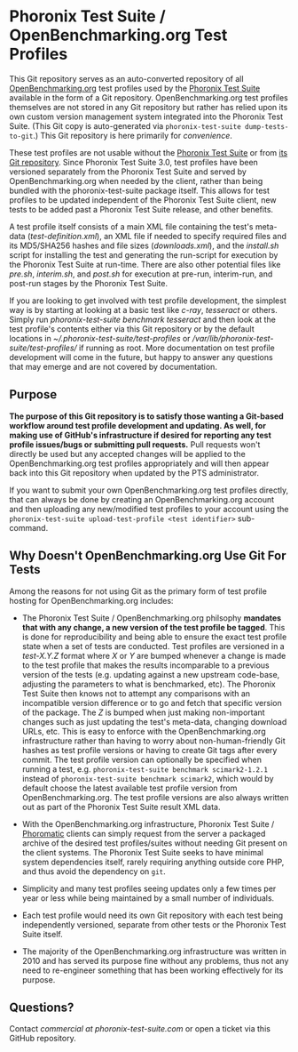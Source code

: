 # Phoronix Test Suite / OpenBenchmarking.org Test Profiles

This Git repository serves as an auto-converted repository of all [OpenBenchmarking.org](http://www.openbenchmarking.org/) test profiles used by the [Phoronix Test Suite](http://www.phoronix-test-suite.com/) available in the form of a Git repository. OpenBenchmarking.org test profiles themselves are not stored in any Git repository but rather has relied upon its own custom version management system integrated into the Phoronix Test Suite. (This Git copy is auto-generated via `phoronix-test-suite dump-tests-to-git`.) This Git repository is here primarily for _convenience_.

These test profiles are not usable without the [Phoronix Test Suite](http://www.phoronix-test-suite.com/) or from [its Git repository](https://github.com/phoronix-test-suite/phoronix-test-suite). Since Phoronix Test Suite 3.0, test profiles have been versioned separately from the Phoronix Test Suite and served by OpenBenchmarking.org when needed by the client, rather than being bundled with the phoronix-test-suite package itself. This allows for test profiles to be updated independent of the Phoronix Test Suite client, new tests to be added past a Phoronix Test Suite release, and other benefits.

A test profile itself consists of a main XML file containing the test's meta-data (_test-definition.xml_), an XML file if needed to specify required files and its MD5/SHA256 hashes and file sizes (_downloads.xml_), and the _install.sh_ script for installing the test and generating the run-script for execution by the Phoronix Test Suite at run-time. There are also other potential files like _pre.sh_, _interim.sh_, and _post.sh_ for execution at pre-run, interim-run, and post-run stages by the Phoronix Test Suite. 

If you are looking to get involved with test profile development, the simplest way is by starting at looking at a basic test like _c-ray_, _tesseract_ or others. Simply run _phoronix-test-suite benchmark tesseract_ and then look at the test profile's contents either via this Git repository or by the default locations in _~/.phoronix-test-suite/test-profiles_ or _/var/lib/phoronix-test-suite/test-profiles/_ if running as root. More documentation on test profile development will come in the future, but happy to answer any questions that may emerge and are not covered by documentation.

## Purpose

**The purpose of this Git repository is to satisfy those wanting a Git-based workflow around test profile development and updating. As well, for making use of GitHub's infrastructure if desired for reporting any test profile issues/bugs or submitting pull requests.** Pull requests won't directly be used but any accepted changes will be applied to the OpenBenchmarking.org test profiles appropriately and will then appear back into this Git repository when updated by the PTS administrator.

If you want to submit your own OpenBenchmarking.org test profiles directly, that can always be done by creating an OpenBenchmarking.org account and then uploading any new/modified test profiles to your account using the `phoronix-test-suite upload-test-profile <test identifier>` sub-command.

## Why Doesn't OpenBenchmarking.org Use Git For Tests

Among the reasons for not using Git as the primary form of test profile hosting for OpenBenchmarking.org includes:

* The Phoronix Test Suite / OpenBenchmarking.org philsophy **mandates that with any change, a new version of the test profile be tagged**. This is done for reproducibility and being able to ensure the exact test profile state when a set of tests are conducted. Test profiles are versioned in a _test-X.Y.Z_ format where _X_ or _Y_ are bumped whenever a change is made to the test profile that makes the results incomparable to a previous version of the tests (e.g. updating against a new upstream code-base, adjusting the parameters to what is benchmarked, etc). The Phoronix Test Suite then knows not to attempt any comparisons with an incompatible version difference or to go and fetch that specific version of the package. The _Z_ is bumped when just making non-important changes such as just updating the test's meta-data, changing download URLs, etc. This is easy to enforce with the OpenBenchmarking.org infrastructure rather than having to worry about non-human-friendly Git hashes as test profile versions or having to create Git tags after every commit. The test profile version can optionally be specified when running a test, e.g. `phoronix-test-suite benchmark scimark2-1.2.1` instead of `phoronix-test-suite benchmark scimark2`, which would by default choose the latest available test profile version from OpenBenchmarking.org. The test profile versions are also always written out as part of the Phoronix Test Suite result XML data.

* With the OpenBenchmarking.org infrastructure, Phoronix Test Suite / [Phoromatic](http://www.phoromatic.com/) clients can simply request from the server a packaged archive of the desired test profiles/suites without needing Git present on the client systems. The Phoronix Test Suite seeks to have minimal system dependencies itself, rarely requiring anything outside core PHP, and thus avoid the dependency on `git`.

* Simplicity and many test profiles seeing updates only a few times per year or less while being maintained by a small number of individuals.

* Each test profile would need its own Git repository with each test being independently versioned, separate from other tests or the Phoronix Test Suite itself.

* The majority of the OpenBenchmarking.org infrastructure was written in 2010 and has served its purpose fine without any problems, thus not any need to re-engineer something that has been working effectively for its purpose.

## Questions?

Contact _commercial at phoronix-test-suite.com_ or open a ticket via this GitHub repository.
